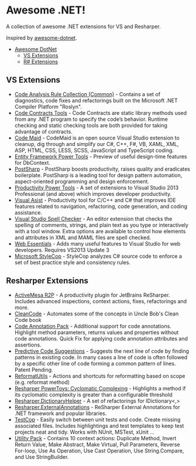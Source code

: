 # Awesome .NET!

A collection of awesome .NET extensions for VS and Resharper.

Inspired by [awesome-dotnet](https://github.com/quozd/awesome-dotnet).

* [Awesome DotNet](#awesome-dotnet)
  * [VS Extensions](#vs-extensions)
  * [R# Extensions](#resharper-extensions)

## VS Extensions

* [Code Analysis Rule Collection (Common)](http://visualstudiogallery.msdn.microsoft.com/ba1eece5-edbc-4543-aa1f-f567dadab79b) - Contains a set of diagnostics, code fixes and refactorings built on the Microsoft .NET Compiler Platform "Roslyn".
* [Code Contracts Tools](http://visualstudiogallery.msdn.microsoft.com/1ec7db13-3363-46c9-851f-1ce455f66970) - Code Contracts are static library methods used from any .NET program to specify the code’s behavior. Runtime checking and static checking tools are both provided for taking advantage of contracts.
* [Code Maid](http://visualstudiogallery.msdn.microsoft.com/76293c4d-8c16-4f4a-aee6-21f83a571496) - CodeMaid is an open source Visual Studio extension to cleanup, dig through and simplify our C#, C++, F#, VB, XAML, XML, ASP, HTML, CSS, LESS, SCSS, JavaScript and TypeScript coding.
* [Entity Framework Power Tools](http://visualstudiogallery.msdn.microsoft.com/72a60b14-1581-4b9b-89f2-846072eff19d) - Preview of useful design-time features for DbContext.
* [PostSharp](http://visualstudiogallery.msdn.microsoft.com/a058d5d3-e654-43f8-a308-c3bdfdd0be4a) - PostSharp boosts productivity, raises quality and eradicates boilerplate. PostSharp is a leading tool for design pattern automation, aspect-oriented programming and design enforcement.
* [Productivity Power Tools](http://visualstudiogallery.msdn.microsoft.com/dbcb8670-889e-4a54-a226-a48a15e4cace) - A set of extensions to Visual Studio 2013 Professional (and above) which improves developer productivity.
* [Visual Asist](http://visualstudiogallery.msdn.microsoft.com/D6678A1F-C700-4532-8C5E-A799D875063D) - Productivity tool for C/C++ and C# that improves IDE features related to navigation, refactoring, code generation, and coding assistance.
* [Visual Studio Spell Checker](http://visualstudiogallery.msdn.microsoft.com/a23de100-31a1-405c-b4b7-d6be40c3dfff) - An editor extension that checks the spelling of comments, strings, and plain text as you type or interactively with a tool window. Extra options are available to control how elements and attributes in XML and MAML files are spell checked.
* [Web Essentials](http://visualstudiogallery.msdn.microsoft.com/56633663-6799-41d7-9df7-0f2a504ca361) - Adds many useful features to Visual Studio for web developers. Requires VS2013 Update 3
* [Microsoft StyleCop](http://visualstudiogallery.msdn.microsoft.com/06C6AE96-FB05-4379-8800-F08DAEABB7BE/) - StyleCop analyzes C# source code to enforce a set of best practice style and consistency rules.

## Resharper Extensions

* [ActiveMesa R2P](https://resharper-plugins.jetbrains.com/packages/R2P/) - A productivity plugin for JetBrains ReSharper. Includes advanced inspections, context actions, fixes, refactorings and more.
* [CleanCode](https://resharper-plugins.jetbrains.com/packages/CleanCode/) - Automates some of the concepts in Uncle Bob's Clean Code book
* [Code Annotation Pack](https://resharper-plugins.jetbrains.com/packages/CodeAnnotationPack/) - Additional support for code annotations. Highlight method parameters, returns values and properties without code annotations. Quick Fix for applying code annotation attributes and assertions.
* [Predictive Code Suggestions](https://resharper-plugins.jetbrains.com/packages/PredictiveCodeSuggestions/) - Suggests the next line of code by finding patterns in existing code. In many cases a line of code is often followed by a specific other line of code forming a common pattern of lines. Patent Pending.
* [ReformatUtils](https://resharper-plugins.jetbrains.com/packages/ReformatUtils/) - Actions and shortcuts for reformatting based on scope (e.g. reformat method)
* [Resharper PowerToys: Cyclomatic Complexing](https://resharper-plugins.jetbrains.com/packages/PowerToys.CyclomaticComplexity/) - Highlights a method if its cyclomatic complexity is greater than a configurable threshold
* [Resharper.DictionaryHelper](https://resharper-plugins.jetbrains.com/packages/ReSharper.DictionaryHelper/) - A set of refactorings for IDictionary<,>
* [Resharper.ExternalAnnotations](https://resharper-plugins.jetbrains.com/packages/ReSharper.ExternalAnnotations/) - ReSharper External Annotations for .NET framework and popular libraries.
* [TestCop](https://resharper-plugins.jetbrains.com/packages/Resharper.TestCop/) - Easily switch between unit tests and code. Create missing associated files. Includes highlightings and test templates to keep test projects neat and tidy. Works with NUnit, MSTest, xUnit ...
* [Utility Pack](https://resharper-plugins.jetbrains.com/packages/UtilityPack/) - Contains 10 context actions: Duplicate Method, Invert Return Value, Make Abstract, Make Virtual, Pull Parameters, Reverse For-loop, Use As Operation, Use Cast Operation, Use String.Compare, and Use StringBuilder.
